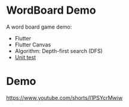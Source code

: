 # WordBoard Demo
A word board game demo:
- Flutter
- Flutter Canvas
- Algorithm: Depth-first search (DFS)
- [Unit test](https://github.com/thphuccoder/flutter/blob/main/WordBoard/test/algorithm_test.dart)

# Demo
https://www.youtube.com/shorts/I1PSYcrMwiw

